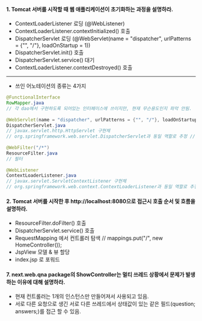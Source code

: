 #### 1. Tomcat 서버를 시작할 때 웹 애플리케이션이 초기화하는 과정을 설명하라.

* ContextLoaderListener 로딩 (@WebListener)
* ContextLoaderListener.contextInitialized() 호출
* DispatcherServlet 로딩 (@WebServlet(name = "dispatcher", urlPatterns = {"", "/"}, loadOnStartup = 1))
* DispatcherServlet.init() 호출
* DispatcherServlet.service() 대기
* ContextLoaderListener.contextDestroyed() 호출 

---

* 쓰인 어노테이션의 종류는 4가지

```java
@FunctionalInterface
RowMapper.java
// 각 dao에서 구현하도록 되어있는 인터페이스에 쓰이지만, 현재 무슨용도인지 파악 안됨.
  
@WebServlet(name = "dispatcher", urlPatterns = {"", "/"}, loadOnStartup = 1)
DispatcherServlet.java  
// javax.servlet.http.HttpServlet 구현체
// org.springframework.web.servlet.DispatcherServlet과 동일 역할로 추정 // in web.xml
  
@WebFilter("/*")
ResourceFilter.java  
// 필터
  
@WebListener
ContextLoaderListener.java
// javax.servlet.ServletContextListener 구현체
// org.springframework.web.context.ContextLoaderListener과 동일 역할로 추정 // in web.xml

```

#### 2. Tomcat 서버를 시작한 후 http://localhost:8080으로 접근시 호출 순서 및 흐름을 설명하라.

* ResourceFilter.doFilter() 호출
* DispatcherServlet.service() 호출
* RequestMapping 에서 컨트롤러 탐색 // mappings.put("/", new HomeController());
* JspView 모델 & 뷰 할당
* index.jsp 로 포워드

#### 7. next.web.qna package의 ShowController는 멀티 쓰레드 상황에서 문제가 발생하는 이유에 대해 설명하라.

* 현재 컨트롤러는 1개의 인스턴스만 만들어져서 사용되고 있음.
* 서로 다른 요청으로 생긴 서로 다른 쓰레드에서 상태값이 있는 같은 필드(question; answers;)를 접근 할 수 있음.